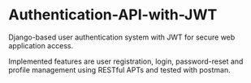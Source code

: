 # Authentication-API-with-JWT

Django-based user authentication system with JWT for secure web application access.

Implemented features are user registration, login, password-reset and profile management using RESTful APTs and tested with postman.
